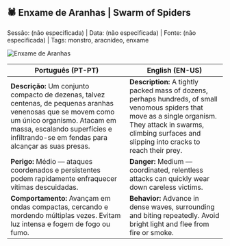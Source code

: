﻿## 🕷️ Enxame de Aranhas | Swarm of Spiders

Sessão: (não especificada) | Data: (não especificada) | Fonte: (não especificada) | Tags: monstro, aracnídeo, enxame

![Enxame de Aranhas](assets/monsters/swarm_of_spiders.png)

| **Português (PT-PT)** | **English (EN-US)** |
|-----------------------|---------------------|
| **Descrição:** Um conjunto compacto de dezenas, talvez centenas, de pequenas aranhas venenosas que se movem como um único organismo. Atacam em massa, escalando superfícies e infiltrando-se em fendas para alcançar as suas presas. | **Description:** A tightly packed mass of dozens, perhaps hundreds, of small venomous spiders that move as a single organism. They attack in swarms, climbing surfaces and slipping into cracks to reach their prey. |
| **Perigo:** Médio — ataques coordenados e persistentes podem rapidamente enfraquecer vítimas descuidadas. | **Danger:** Medium — coordinated, relentless attacks can quickly wear down careless victims. |
| **Comportamento:** Avançam em ondas compactas, cercando e mordendo múltiplas vezes. Evitam luz intensa e fogem de fogo ou fumo. | **Behavior:** Advance in dense waves, surrounding and biting repeatedly. Avoid bright light and flee from fire or smoke. |
